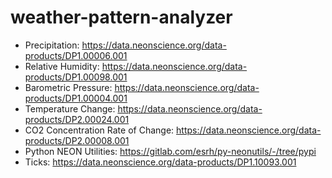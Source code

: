 # weather-pattern-analyzer
* Precipitation: https://data.neonscience.org/data-products/DP1.00006.001
* Relative Humidity: https://data.neonscience.org/data-products/DP1.00098.001
* Barometric Pressure: https://data.neonscience.org/data-products/DP1.00004.001
* Temperature Change: https://data.neonscience.org/data-products/DP2.00024.001
* CO2 Concentration Rate of Change: https://data.neonscience.org/data-products/DP2.00008.001
* Python NEON Utilities: https://gitlab.com/esrh/py-neonutils/-/tree/pypi
* Ticks: https://data.neonscience.org/data-products/DP1.10093.001

